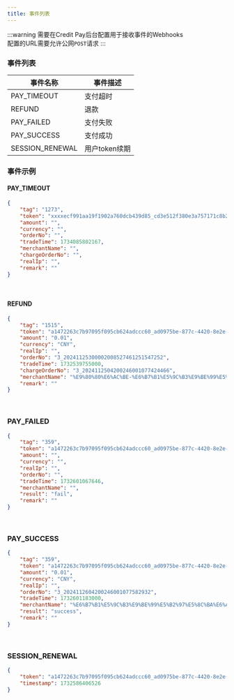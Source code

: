 ```yaml
---
title: 事件列表
---
```

:::warning
需要在Credit Pay后台配置用于接收事件的Webhooks  
配置的URL需要允许公网`POST`请求
:::

### 事件列表
| 事件名称        | 事件描述      |
| --------------- | ------------- |
| PAY_TIMEOUT     | 支付超时      |
| REFUND          | 退款          |
| PAY_FAILED      | 支付失败      |
| PAY_SUCCESS     | 支付成功      |
| SESSION_RENEWAL | 用户token续期 |

### 事件示例
#### PAY_TIMEOUT
```json
{
    "tag": "1273",
    "token": "xxxxecf991aa19f1902a760dcb439d85_cd3e512f380e3a757171c8b282be01a6",
    "amount": "",
    "currency": "",
    "orderNo": "",
    "tradeTime": 1734085802167,
    "merchantName": "",
    "chargeOrderNo": "",
    "realIp": "",
    "remark": ""
}

```
<br/>

#### REFUND
```json
{
    "tag": "1515",
    "token": "a1472263c7b97095f095cb624adccc60_ad0975be-877c-4420-8e2e-8a1xxxxx",
    "amount": "0.01",
    "currency": "CNY",
    "realIp": "",
    "orderNo": "3_20241125300002008527461251547252",
    "tradeTime": 1732539755000,
    "chargeOrderNo": "3_2024112504200246001077424466",
    "merchantName": "%E9%80%80%E6%AC%BE-%E6%B7%B1%E5%9C%B3%E9%BE%99%E5%B2%97%E5%8C%BA%E6%AC%A3%E7%99%BE%E4%BD%B3%E7%99%BE%E8%B4%A7%E5%95%86%E8%A1%8C",
    "remark": ""
}
```
<br/>

### PAY_FAILED
```json
{
    "tag": "359",
    "token": "a1472263c7b97095f095cb624adccc60_ad0975be-877c-4420-8e2e-8a1xxxxx",
    "amount": "",
    "currency": "",
    "realIp": "",
    "orderNo": "",
    "tradeTime": 1732601067646,
    "merchantName": "",
    "result": "fail",
    "remark": ""
}
```
<br/>

### PAY_SUCCESS
```json
{
    "tag": "359",
    "token": "a1472263c7b97095f095cb624adccc60_ad0975be-877c-4420-8e2e-8a1xxxxx",
    "amount": "0.01",
    "currency": "CNY",
    "realIp": "",
    "orderNo": "3_2024112604200246001077582932",
    "tradeTime": 1732601183000,
    "merchantName": "%E6%B7%B1%E5%9C%B3%E9%BE%99%E5%B2%97%E5%8C%BA%E6%AC%A3%E7%99%BE%E4%BD%B3%E7%99%BE%E8%B4%A7%E5%95%86%E8%A1%8C",
    "result": "success",
    "remark": ""
}
```
<br/>

### SESSION_RENEWAL
```json
{
    "token": "a1472263c7b97095f095cb624adccc60_ad0975be-877c-4420-8e2e-8a1xxxxx",
    "timestamp": 1732586406526
}
```
<br/>